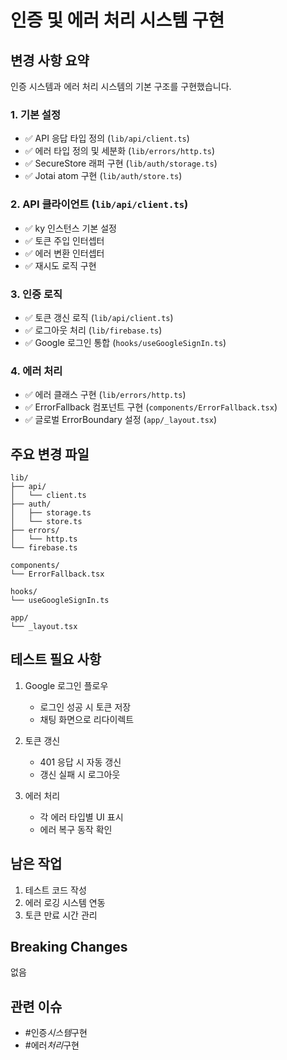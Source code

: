 # 인증 및 에러 처리 시스템 구현

## 변경 사항 요약

인증 시스템과 에러 처리 시스템의 기본 구조를 구현했습니다.

### 1. 기본 설정

- ✅ API 응답 타입 정의 (`lib/api/client.ts`)
- ✅ 에러 타입 정의 및 세분화 (`lib/errors/http.ts`)
- ✅ SecureStore 래퍼 구현 (`lib/auth/storage.ts`)
- ✅ Jotai atom 구현 (`lib/auth/store.ts`)

### 2. API 클라이언트 (`lib/api/client.ts`)

- ✅ ky 인스턴스 기본 설정
- ✅ 토큰 주입 인터셉터
- ✅ 에러 변환 인터셉터
- ✅ 재시도 로직 구현

### 3. 인증 로직

- ✅ 토큰 갱신 로직 (`lib/api/client.ts`)
- ✅ 로그아웃 처리 (`lib/firebase.ts`)
- ✅ Google 로그인 통합 (`hooks/useGoogleSignIn.ts`)

### 4. 에러 처리

- ✅ 에러 클래스 구현 (`lib/errors/http.ts`)
- ✅ ErrorFallback 컴포넌트 구현 (`components/ErrorFallback.tsx`)
- ✅ 글로벌 ErrorBoundary 설정 (`app/_layout.tsx`)

## 주요 변경 파일

```
lib/
├── api/
│   └── client.ts
├── auth/
│   ├── storage.ts
│   └── store.ts
├── errors/
│   └── http.ts
└── firebase.ts

components/
└── ErrorFallback.tsx

hooks/
└── useGoogleSignIn.ts

app/
└── _layout.tsx
```

## 테스트 필요 사항

1. Google 로그인 플로우

   - 로그인 성공 시 토큰 저장
   - 채팅 화면으로 리다이렉트

2. 토큰 갱신

   - 401 응답 시 자동 갱신
   - 갱신 실패 시 로그아웃

3. 에러 처리
   - 각 에러 타입별 UI 표시
   - 에러 복구 동작 확인

## 남은 작업

1. 테스트 코드 작성
2. 에러 로깅 시스템 연동
3. 토큰 만료 시간 관리

## Breaking Changes

없음

## 관련 이슈

- #인증*시스템*구현
- #에러*처리*구현

